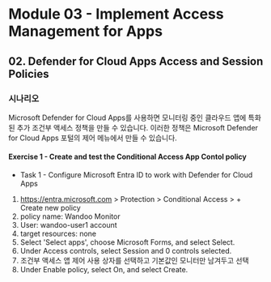 # Module 03 - Implement Access Management for Apps
## 02. Defender for Cloud Apps Access and Session Policies

### 시나리오 
Microsoft Defender for Cloud Apps를 사용하면 모니터링 중인 클라우드 앱에 특화된 추가 조건부 액세스 정책을 만들 수 있습니다. 이러한 정책은 Microsoft Defender for Cloud Apps 포털의 제어 메뉴에서 만들 수 있습니다.

#### Exercise 1 - Create and test the Conditional Access App Contol policy
* Task 1 - Configure Microsoft Entra ID to work with Defender for Cloud Apps

1. https://entra.microsoft.com > Protection > Conditional Access > + Create new policy
2. policy name: Wandoo Monitor
3. User: wandoo-user1 account
4. target resources: none
5. Select 'Select apps', choose Microsoft Forms, and select Select.
6. Under Access controls, select Session and 0 controls selected.
7. 조건부 액세스 앱 제어 사용 상자를 선택하고 기본값인 모니터만 남겨두고 선택
8. Under Enable policy, select On, and select Create.

